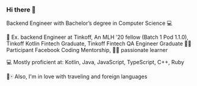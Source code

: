 ### Hi there 👋

Backend Engineer with Bachelor’s degree in Computer Science 💻 

:call_me_hand: Ex. backend Engineer at Tinkoff, An MLH ’20 fellow (Batch 1 Pod 1.1.0), Tinkoff Kotlin Fintech Graduate, Tinkoff Fintech QA Engineer Graduate
:woman_technologist: Participant Facebook Coding Mentorship, :woman_student: passionate learner

:computer: Mostly proficient at: Kotlin, Java, JavaScript, TypeScript, C++, Ruby

🌴🀄 Also, I'm in love with traveling  and foreign languages
